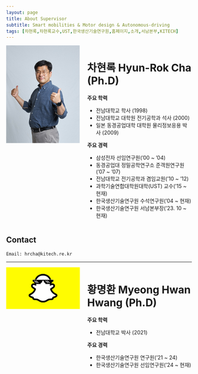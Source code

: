 ```yaml
---
layout: page
title: About Supervisor
subtitle: Smart mobilities & Motor design & Autonomous-driving
tags: [차현록,차현록교수,UST,한국생산기술연구원,홈페이지,소개,서남본부,KITECH]
---
```


<div style="display: flex; align-items: flex-start;">
  <img src="https://raw.githubusercontent.com/hrchalab/hrchalab.github.io/master/assets/img/hrcha.png" alt="Hyun-Rok Cha" style="width: 200px; margin-right: 20px;" />
  
  <div>
    <h1>차현록 Hyun-Rok Cha (Ph.D)</h1>
    <p><strong>주요 학력</strong></p>
    <ul>
      <li>전남대학교 학사 (1998)</li>
      <li>전남대학교 대학원 전기공학과 석사 (2000)</li>
      <li>일본 동경공업대학 대학원 물리정보응용 박사 (2009)</li>
    </ul>
    <p><strong>주요 경력</strong></p>
    <ul>
      <li>삼성전자 선임연구원(’00 ~ ’04)</li>
      <li>동경공업대 정밀공학연구소 준객원연구원(’07 ~ ’07)</li>
      <li>전남대학교 전기공학과 겸임교원(’10 ~ ’12)</li>
      <li>과학기술연합대학원대학(UST) 교수(’15 ~ 현재)</li>
      <li>한국생산기술연구원 수석연구원(’04 ~ 현재)</li>
      <li>한국생산기술연구원 서남본부장(’23. 10 ~ 현재)</li>
    </ul>
  </div>
</div>

## Contact<svg role="img" viewBox="0 0 24 24" xmlns="http://www.w3.org/2000/svg" width="20" height="20">
  <title>hrcha@kitech.re.kr</title>
  <path d="M2.229 22.844H24V10.501l-8.628 5.882c-.613.419-1.226-.003-1.226-.003L0 6.646v13.969s0 2.229 2.229 2.229m12.558-9.273L24 7.261V1.156H2.229S0 1.156 0 3.384v.06l14.787 10.127Z"/>
</svg>


```
Email: hrcha@kitech.re.kr
```

---
<div style="display: flex; align-items: flex-start;">
  <img src="https://raw.githubusercontent.com/hrchalab/hrchalab.github.io/master/assets/img/nobody.jpg" alt="Myeong-Hwan Hwang" style="width: 200px; margin-right: 20px;" />
  
  <div>
    <h1>황명환 Myeong Hwan Hwang (Ph.D)</h1>
    <p><strong>주요 학력</strong></p>
    <ul>
      <li>전남대학교 박사 (2021)</li>
    </ul>
    <p><strong>주요 경력</strong></p>
    <ul>
      <li>한국생산기술연구원 연구원(’21 ~ 24)</li>
      <li>한국생산기술연구원 선임연구원(’24 ~ 현재)</li>
    </ul>
  </div>
</div>
